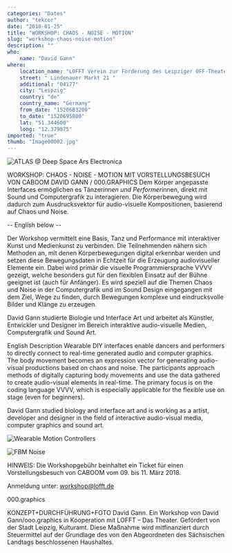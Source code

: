 ```yaml
---
categories: "Dates"
author: "tekcor"
date: "2018-01-25"
title: "WORKSHOP: CHAOS - NOISE - MOTION"
slug: "workshop-chaos-noise-motion"
description: ""
who: 
    name: "David Gann"
where: 
    location_name: "LOFFT Verein zur Förderung des Leipziger OFF-Theaters e.V."
    street: " Lindenauer Markt 21 "
    additional: "04177"
    city: "Leipzig"
    country: "de"
    country_name: "Germany"
    from_date: "1520683200"
    to_date: "1520695800"
    lat: "51.344600"
    long: "12.379875"
imported: "true"
thumb: "Image00002.jpg"
---
```





![ATLAS @ Deep Space Ars Electronica ](Image00002.jpg) 




WORKSHOP: CHAOS - NOISE - MOTION
MIT VORSTELLUNGSBESUCH VON CABOOM
DAVID GANN / 000.GRAPHICS
Dem Körper angepasste Interfaces ermöglichen es Tänzer*innen und Performer*innen, direkt mit Sound und Computergrafik zu interagieren. Die Körperbewegung wird dadurch zum Ausdrucksvektor für audio-visuelle Kompositionen, basierend auf Chaos und Noise.

-- English below --


Der Workshop vermittelt eine Basis, Tanz und Performance mit interaktiver Kunst und Medienkunst zu verbinden. Die Teilnehmenden nähern sich Methoden an, mit denen Körperbewegungen digital erkennbar werden und setzen diese Bewegungsdaten in Echtzeit für die Erzeugung audiovisueller Elemente ein. Dabei wird primär die visuelle Programmiersprache VVVV gezeigt, welche besonders gut für den flexiblen Einsatz auf der Bühne geeignet ist (auch für Anfänger). Es wird speziell auf die Themen Chaos und Noise in der Computergrafik und im Sound Design eingegangen mit dem Ziel, Wege zu finden, durch Bewegungen komplexe und eindrucksvolle Bilder und Klänge zu erzeugen. 

David Gann studierte Biologie und Interface Art und arbeitet als Künstler, Entwickler und Designer im Bereich interaktive audio-visuelle Medien, Computergrafik und Sound Art.

English Description
Wearable DIY interfaces enable dancers and performers to directly connect to real-time generated audio and computer graphics. The body movement becomes an expression vector for generating audio-visual productions based on chaos and noise. The participants approach methods of digitally capturing body movements and use the data gathered to create audio-visual elements in real-time. The primary focus is on the coding language VVVV, which is especially applicable for the flexible use on stage (even for beginners). 

David Gann studied biology and interface art and is working as a artist, developer and designer in the field of interactive audio-visual media, computer graphics and sound art.


![Wearable Motion Controllers ](Image00003.jpg) 



![FBM Noise](fBm_domainDistortion.jpg) 






HINWEIS: Die Workshopgebühr beinhaltet ein Ticket für einen Vorstellungsbesuch von CABOOM vom 09. bis 11. März 2018.

Anmeldung unter: workshop@lofft.de

000.graphics

KONZEPT+DURCHFÜHRUNG+FOTO David Gann. Ein Workshop von David Gann/ooo.graphics in Kooperation mit LOFFT – Das Theater. Gefördert von der Stadt Leipzig, Kulturamt. Diese Maßnahme wird mitfinanziert durch Steuermittel auf der Grundlage des von den Abgeordneten des Sächsischen Landtags beschlossenen Haushaltes.